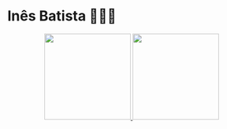 <h1>Inês Batista 👩🏻‍💻</h1>
<div align="center">
  <a href="https://github.com/InesBatista74">
  <img height="175em" src="https://github-readme-stats.vercel.app/api/top-langs?username=inesbatista74&show_icons=true&locale=en&layout=compact"/>
  <img height="175em" src="https://github-readme-stats.vercel.app/api?username=inesbatista74&show_icons=true&locale=en"/>
</div>
